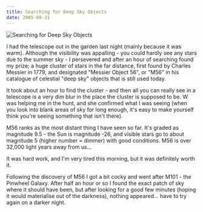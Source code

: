 ```yaml
---
title: Searching for Deep Sky Objects
date: 2005-08-31
---
```


![Searching for Deep Sky Objects](https://source.unsplash.com/di8ognBauG0/1600x900)

I had the telescope out in the garden last night (mainly because it was warm). Although the visibility was appalling - you could hardly see any stars due to the summer sky - I persevered and after an hour of searching found my prize; a huge cluster of stars in the far distance, first found by Charles Messier in 1779, and designated "Messier Object 56", or "M56" in his catalogue of celestial "deep sky" objects that is still used today.

It took about an hour to find the cluster - and then all you can really see in a telescope is a very dim blur in the place the cluster is supposed to be. W was helping me in the hunt, and she confirmed what I was seeing (when you look into blank areas of sky for long enough, it's easy to make yourself think you're seeing something that isn't there).

M56 ranks as the most distant thing I have seen so far. It's graded as magnitude 9.5 - the Sun is magnitude -26, and visible stars go to about magnitude 5 (higher number = dimmer) with good conditions. M56 is over 32,000 light years away from us...

It was hard work, and I'm very tired this morning, but it was definitely worth it.

Following the discovery of M56 I got a bit cocky and went after M101 - the Pinwheel Galaxy. After half an hour or so I found the exact patch of sky where it should have been, but after looking for a good few minutes (hoping it would materialise out of the darkness), nothing appeared... have to try again on a darker night.